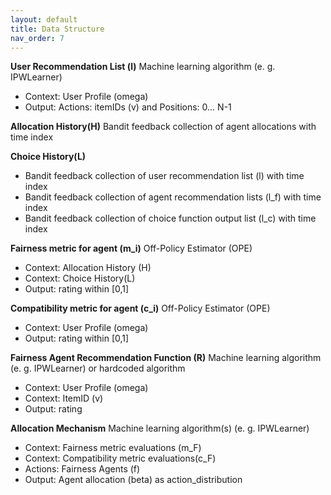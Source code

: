 ```yaml
---
layout: default
title: Data Structure
nav_order: 7
---
```


**User Recommendation List (l)**
Machine learning algorithm (e. g. IPWLearner)
  - Context: User Profile (omega) 
  - Output: Actions: itemIDs (v) and Positions: 0... N-1

**Allocation History(H)**
Bandit feedback collection of agent allocations with time index

**Choice History(L)**
  - Bandit feedback collection of user recommendation list (l) with time index
  - Bandit feedback collection of agent recommendation lists (l_f) with time index
  - Bandit feedback collection of choice function output list (l_c) with time index

**Fairness metric for agent (m_i)**
Off-Policy Estimator (OPE)
   - Context: Allocation History (H)
  - Context: Choice History(L)
  - Output: rating within [0,1]

**Compatibility metric for agent (c_i)** 
Off-Policy Estimator (OPE)
  - Context: User Profile (omega)
  - Output: rating within [0,1]

**Fairness Agent Recommendation Function (R)**
Machine learning algorithm (e. g. IPWLearner) or hardcoded algorithm
  - Context: User Profile (omega)
  - Context: ItemID (v)
  - Output: rating

**Allocation Mechanism**
Machine learning algorithm(s) (e. g. IPWLearner)
  - Context: Fairness metric evaluations (m_F)
  - Context: Compatibility metric evaluations(c_F)
  - Actions: Fairness Agents (f)
  - Output: Agent allocation (beta) as action_distribution
